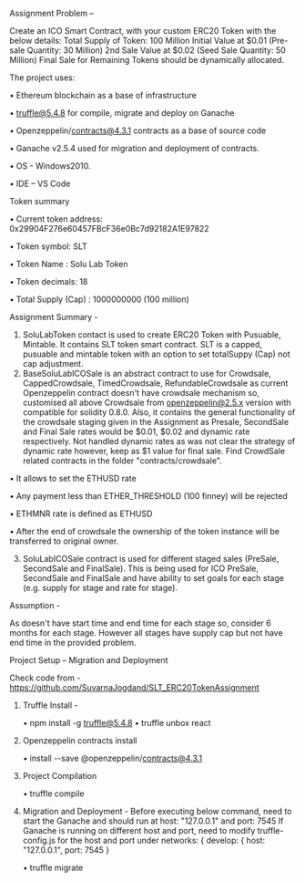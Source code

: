 Assignment Problem –

Create an ICO Smart Contract, with your custom ERC20 Token with the below details: Total Supply of Token: 100 Million Initial Value at $0.01 (Pre-sale Quantity: 30 Million) 2nd Sale Value at $0.02 (Seed Sale Quantity: 50 Million) Final Sale for Remaining Tokens should be dynamically allocated.

The project uses:

•	Ethereum blockchain as a base of infrastructure

•	truffle@5.4.8 for compile, migrate and deploy on Ganache

•	Openzeppelin/contracts@4.3.1 contracts as a base of source code

•	Ganache v2.5.4 used for migration and deployment of contracts.

•	OS - Windows2010.

•	IDE – VS Code

Token summary

•	Current token address: 0x29904F276e60457FBcF36e0Bc7d92182A1E97822

•	Token symbol: SLT

•	Token Name : Solu Lab Token

•	Token decimals: 18

•	Total Supply (Cap) : 1000000000 (100 million)

Assignment Summary -

1.  SoluLabToken contact is used to create ERC20 Token with Pusuable, Mintable. It contains SLT token smart contract. SLT is a capped, pusuable and mintable token with an option to set totalSuppy (Cap) not cap adjustment.
2.  BaseSoluLabICOSale is an abstract contract to use for Crowdsale, CappedCrowdsale, TimedCrowdsale, RefundableCrowdsale as current Openzeppelin contract doesn't have crowdsale mechanism so, customised all above Crowdsale from openzeppelin@2.5.x version with compatible for solidity 0.8.0. Also, it contains the general functionality of the crowdsale staging given in the Assignment as Presale, SecondSale and Final Sale rates would be $0.01, $0.02 and dynamic rate respectively. Not handled dynamic rates as was not clear the strategy of dynamic rate however, keep as $1 value for final sale. Find CrowdSale related contracts in the folder "contracts/crowdsale".

•	It allows to set the ETHUSD rate

•	Any payment less than ETHER_THRESHOLD (100 finney) will be rejected

•	ETHMNR rate is defined as ETHUSD 

•	After the end of crowdsale the ownership of the token instance will be transferred to original owner.

3.  SoluLabICOSale  contract is used for different staged sales (PreSale, SecondSale and FinalSale). This is being used for ICO PreSale, SecondSale and FinalSale and have ability to set goals for each stage (e.g. supply for stage and rate for stage).

Assumption -

As doesn't have start time and end time for each stage so, consider 6 months for each stage. However all stages have supply cap but not have end time in the provided problem.

Project Setup – Migration and Deployment 

Check code from - https://github.com/SuvarnaJogdand/SLT_ERC20TokenAssignment

1.	Truffle Install - 

	•	npm install -g truffle@5.4.8
	•	truffle unbox react
	
2.	Openzeppelin contracts install

	•	install --save @openzeppelin/contracts@4.3.1
	
3.	Project Compilation

	•	truffle compile
	
4.	Migration and Deployment - Before executing below command, need to start the Ganache and should run at host: "127.0.0.1" and port: 7545
                                   If Ganache is running on different host and port, need to modify truffle-config.js for the host and port under
				   networks: {
                                              develop: {
                                              host: "127.0.0.1",
                                              port: 7545
                                             }

	•	truffle migrate







